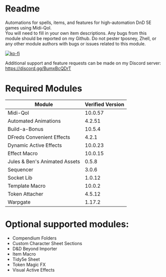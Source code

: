 # Readme
Automations for spells, items, and features for high-automation DnD 5E games using Midi-Qol.  
You will need to fill in your own item descriptions.  Any bugs from this module should be reported on my Github.  Do not pester tposney, Zhell, or any other module authors with bugs or issues related to this module.  
  
[![ko-fi](https://ko-fi.com/img/githubbutton_sm.svg)](https://ko-fi.com/O5O5G582S)  
  
Additional support and feature requests can be made on my Discord server: https://discord.gg/BumxBcQDrT
  
# Required Modules  
| Module | Verified Version |  
| --- | --- |  
| Midi-Qol | 10.0.57 |  
| Automated Animations | 4.2.51 |  
| Build-a-Bonus | 10.5.4 |  
| DFreds Convenient Effects | 4.2.1 |  
| Dynamic Active Effects | 10.0.23 |
| Effect Macro | 10.0.15 |  
| Jules & Ben's Animated Assets | 0.5.8 |  
| Sequencer | 3.0.6 |  
| Socket Lib | 1.0.12 |  
| Template Macro | 10.0.2 |  
| Token Attacher | 4.5.12 |  
| Warpgate | 1.17.2 |  
  
# Optional supported modules:  
- Compendium Folders
- Custom Character Sheet Sections
- D&D Beyond Importer
- Item Macro
- Tidy5e Sheet
- Token Magic FX
- Visual Active Effects